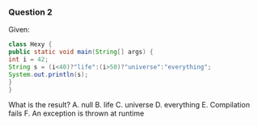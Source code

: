 ### Question 2

Given:
```java
class Hexy {
public static void main(String[] args) {
int i = 42;
String s = (i<40)?"life":(i>50)?"universe":"everything";
System.out.println(s);
}
}
```
What is the result?
A. null
B. life
C. universe
D. everything
E. Compilation fails
F. An exception is thrown at runtime

